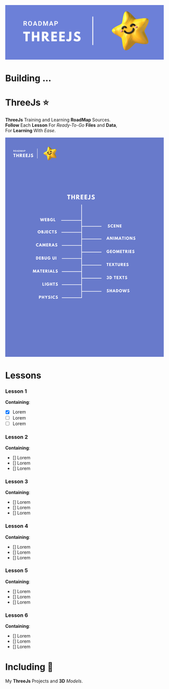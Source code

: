 ![Header](ThreeJs-Badge.png)

# Building ...

# ThreeJs :star:
**ThreeJs** Training and Learning **RoadMap** Sources. <br>
**Follow** Each **Lesson** For *Ready-To-Go* **Files** and **Data**, <br>
For **Learning** With *Ease*. <br>

![Roadmap](Roadmap.png)

# Lessons
### Lesson 1
**Containing**:
* [x] Lorem <br>
* [ ] Lorem <br>
* [ ] Lorem <br>

### Lesson 2
**Containing**:
* [] Lorem <br>
* [] Lorem <br>
* [] Lorem <br>

### Lesson 3
**Containing**:
* [] Lorem <br>
* [] Lorem <br>
* [] Lorem <br>

### Lesson 4
**Containing**:
* [] Lorem <br>
* [] Lorem <br>
* [] Lorem <br>

### Lesson 5
**Containing**:
* [] Lorem <br>
* [] Lorem <br>
* [] Lorem <br>

### Lesson 6
**Containing**:
* [] Lorem <br>
* [] Lorem <br>
* [] Lorem <br>

# Including :star2:
My **ThreeJs** Projects and **3D** *Models*.
